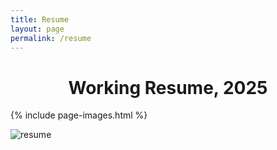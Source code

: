```yaml
---
title: Resume
layout: page
permalink: /resume
---
```

# <center> Working Resume, 2025 </center>

{% include page-images.html %}

![resume](/lis786-project/images/resume2025.jpg)
